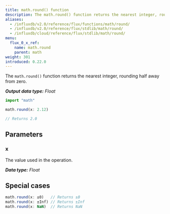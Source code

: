 ```yaml
---
title: math.round() function
description: The math.round() function returns the nearest integer, rounding half away from zero.
aliases:
  - /influxdb/v2.0/reference/flux/functions/math/round/
  - /influxdb/v2.0/reference/flux/stdlib/math/round/
  - /influxdb/cloud/reference/flux/stdlib/math/round/
menu:
  flux_0_x_ref:
    name: math.round
    parent: math
weight: 301
introduced: 0.22.0
---
```


The `math.round()` function returns the nearest integer, rounding half away from zero.

_**Output data type:** Float_

```js
import "math"

math.round(x: 2.12)

// Returns 2.0
```

## Parameters

### x
The value used in the operation.

_**Data type:** Float_

## Special cases
```js
math.round(x: ±0)   // Returns ±0
math.round(x: ±Inf) // Returns ±Inf
math.round(x: NaN)  // Returns NaN
```

